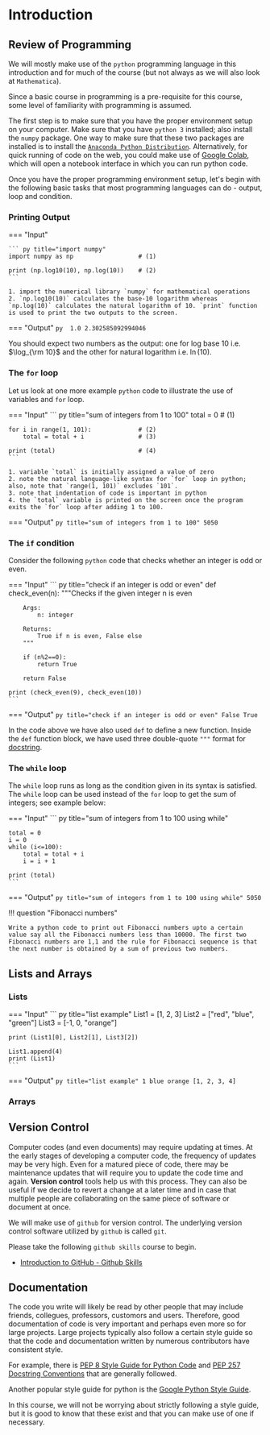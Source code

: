 # Introduction

## Review of Programming
We will mostly make use of the `python` programming language in this introduction and for much of the course (but not always as we will also look at `Mathematica`).

Since a basic course in programming is a pre-requisite for this course, some level of familiarity with programming is assumed. 

The first step is to make sure that you have the proper environment setup on your computer. Make sure that you have `python 3` installed; also install the `numpy` package. One way to make sure that these two packages are installed is to install the [`Anaconda Python Distribution`](https://www.anaconda.com/products/distribution). Alternatively, for quick running of code on the web, you could make use of [Google Colab](https://colab.research.google.com), which will open a notebook interface in which you can run python code.

Once you have the proper programming environment setup, let's begin with the following basic tasks that most programming languages can do - output, loop and condition.

### Printing Output

=== "Input"
    
    ``` py title="import numpy"
    import numpy as np                  # (1)
    
    print (np.log10(10), np.log(10))    # (2)
    ```
    
    1. import the numerical library `numpy` for mathematical operations
    2. `np.log10(10)` calculates the base-10 logarithm whereas `np.log(10)` calculates the natural logarithm of 10. `print` function is used to print the two outputs to the screen.

=== "Output"
    ``` py 
    1.0 2.302585092994046
    ```

You should expect two numbers as the output: one for log base 10 i.e. $\log_{\rm 10}$ and the other for natural logarithm i.e. $\ln(10)$.

### The `for` loop
Let us look at one more example `python` code to illustrate the use of variables and `for` loop.

=== "Input"
    ``` py title="sum of integers from 1 to 100"
    total = 0                           # (1)
    
    for i in range(1, 101):             # (2)
        total = total + i               # (3)
    
    print (total)                       # (4)
    ```
    
    1. variable `total` is initially assigned a value of zero
    2. note the natural language-like syntax for `for` loop in python; also, note that `range(1, 101)` excludes `101`.
    3. note that indentation of code is important in python
    4. the `total` variable is printed on the screen once the program exits the `for` loop after adding 1 to 100.

=== "Output"
    ``` py title="sum of integers from 1 to 100"
    5050
    ```

### The `if` condition

Consider the following `python` code that checks whether an integer is odd or even.

=== "Input"
    ``` py title="check if an integer is odd or even"
    def check_even(n):
        """Checks if the given integer n is even
            
        Args:
            n: integer
            
        Returns:
            True if n is even, False else
        """

        if (n%2==0):
            return True
            
        return False
    
    print (check_even(9), check_even(10))
    ```

=== "Output"
    ``` py title="check if an integer is odd or even"
    False True
    ```

In the code above we have also used `def` to define a new function. Inside the `def` function block, we have used three double-quote `"""` format for [docstring](https://peps.python.org/pep-0257/).

### The `while` loop

The `while` loop runs as long as the condition given in its syntax is satisfied. The `while` loop can be used instead of the `for` loop to get the sum of integers; see example below:

=== "Input"
    ``` py title="sum of integers from  1 to 100 using while"

    total = 0
    i = 0
    while (i<=100):
        total = total + i
        i = i + 1

    print (total)
    ```

=== "Output"
    ``` py title="sum of integers from 1 to 100 using while"
    5050
    ```

!!! question "Fibonacci numbers"

    Write a python code to print out Fibonacci numbers upto a certain value say all the Fibonacci numbers less than 10000. The first two Fibonacci numbers are 1,1 and the rule for Fibonacci sequence is that the next number is obtained by a sum of previous two numbers.

## Lists and Arrays

### Lists

=== "Input"
    ``` py title="list example"
    List1 = [1, 2, 3]
    List2 = ["red", "blue", "green"]
    List3 = [-1, 0, "orange"]

    print (List1[0], List2[1], List3[2])

    List1.append(4)
    print (List1)
    ```

=== "Output"
    ``` py title="list example"
    1 blue orange
    [1, 2, 3, 4]
    ```

### Arrays

## Version Control

Computer codes (and even documents) may require updating at times. At the early stages of developing a computer code, the frequency of updates may be very high. Even for a matured piece of code, there may be maintenance updates that will require you to update the code time and again. **Version control** tools help us with this process. They can also be useful if we decide to revert a change at a later time and in case that multiple people are collaborating on the same piece of software or document at once.

We will make use of `github` for version control. The underlying version control software utilized by `github` is called `git`.

Please take the following `github skills` course to begin.

* [Introduction to GitHub - Github Skills](https://github.com/skills/introduction-to-github)

## Documentation

The code you write will likely be read by other people that may include friends, collegues, professors, customors and users. Therefore, good documentation of code is very important and perhaps even more so for large projects. Large projects typically also follow a certain style guide so that the code and documentation written by numerous contributors have consistent style.

For example, there is [PEP 8 Style Guide for Python Code](https://peps.python.org/pep-0008/) and [PEP 257 Docstring Conventions](https://peps.python.org/pep-0257/) that are generally followed.

Another popular style guide for python is the [Google Python Style Guide](https://google.github.io/styleguide/pyguide.html).

In this course, we will not be worrying about strictly following a style guide, but it is good to know that these exist and that you can make use of one if necessary. 